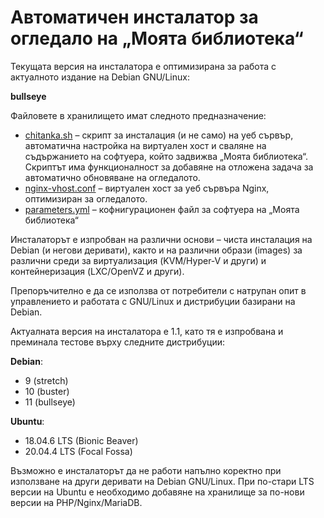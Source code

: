 # Автоматичен инсталатор за огледало на „Моята библиотека“

Текущата версия на инсталатора е оптимизирана за работа с актуалното издание на Debian GNU/Linux:

**bullseye**

Файловете в хранилището имат следното предназначение:

 - [chitanka.sh](https://github.com/chitanka/chitanka-installer/blob/master/chitanka.sh "chitanka.sh") – скрипт за инсталация (и не само) на уеб сървър, автоматична настройка на виртуален хост и сваляне на съдържанието на софтуера, който задвижва „Моята библиотека“. Скриптът има функционалност за добавяне на отложена задача за автоматично обновяване на огледалото.
 - [nginx-vhost.conf](https://github.com/chitanka/chitanka-installer/blob/master/nginx-vhost.conf "nginx-vhost.conf") – виртуален хост за уеб сървъра Nginx, оптимизиран за огледалото.
 - [parameters.yml](https://github.com/chitanka/chitanka-installer/blob/master/parameters.yml "parameters.yml") – кофнигурационен файл за софтуера на „Моята библиотека“ 

Инсталаторът е изпробван на различни основи – чиста инсталация на Debian (и негови деривати), както и на различни образи (images) за различни среди за виртуализация (KVM/Hyper-V и други) и контейнеризация (LXC/OpenVZ и други).

Препоръчително е да се използва от потребители с натрупан опит в управлението и работата с GNU/Linux и дистрибуции базирани на Debian.

Актуалната версия на инсталатора е 1.1, като тя е изпробвана и преминала тестове върху следните дистрибуции:

**Debian**:
- 9 (stretch)
- 10 (buster)
- 11 (bullseye)

**Ubuntu**:
- 18.04.6 LTS (Bionic Beaver)
- 20.04.4 LTS (Focal Fossa)

Възможно е инсталаторът да не работи напълно коректно при използване на други деривати на Debian GNU/Linux. При по-стари LTS версии на Ubuntu е необходимо добавяне на хранилище за по-нови версии на PHP/Nginx/MariaDB.
